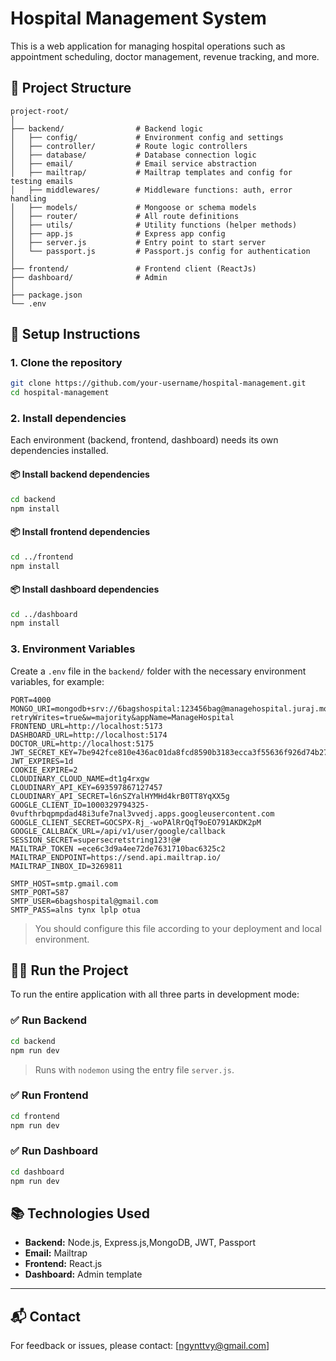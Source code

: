 
# Hospital Management System

This is a web application for managing hospital operations such as appointment scheduling, doctor management, revenue tracking, and more.

## 📁 Project Structure

```
project-root/
│
├── backend/                # Backend logic
│   ├── config/             # Environment config and settings
│   ├── controller/         # Route logic controllers
│   ├── database/           # Database connection logic
│   ├── email/              # Email service abstraction
│   ├── mailtrap/           # Mailtrap templates and config for testing emails
│   ├── middlewares/        # Middleware functions: auth, error handling
│   ├── models/             # Mongoose or schema models
│   ├── router/             # All route definitions
│   ├── utils/              # Utility functions (helper methods)
│   ├── app.js              # Express app config
│   ├── server.js           # Entry point to start server
│   └── passport.js         # Passport.js config for authentication
│
├── frontend/               # Frontend client (ReactJs) 
├── dashboard/              # Admin
│
├── package.json
└── .env
```

## 🚀 Setup Instructions

### 1. Clone the repository

```bash
git clone https://github.com/your-username/hospital-management.git
cd hospital-management
```

### 2. Install dependencies

Each environment (backend, frontend, dashboard) needs its own dependencies installed.

#### 📦 Install backend dependencies

```bash
cd backend
npm install
```

#### 📦 Install frontend dependencies

```bash
cd ../frontend
npm install
```

#### 📦 Install dashboard dependencies

```bash
cd ../dashboard
npm install
```

### 3. Environment Variables

Create a `.env` file in the `backend/` folder with the necessary environment variables, for example:

```env
PORT=4000
MONGO_URI=mongodb+srv://6bagshospital:123456bag@managehospital.juraj.mongodb.net/?retryWrites=true&w=majority&appName=ManageHospital
FRONTEND_URL=http://localhost:5173
DASHBOARD_URL=http://localhost:5174
DOCTOR_URL=http://localhost:5175
JWT_SECRET_KEY=7be942fce810e436ac01da8fcd8590b3183ecca3f55636f926d74b277837f2ae3c4b38f791e1292a8b280d45f66ce27a75bddc14b1e952f123013a50747fa499
JWT_EXPIRES=1d
COOKIE_EXPIRE=2
CLOUDINARY_CLOUD_NAME=dt1g4rxgw
CLOUDINARY_API_KEY=693597867127457
CLOUDINARY_API_SECRET=l6nSZYalHYMHd4krB0TT8YqXX5g
GOOGLE_CLIENT_ID=1000329794325-0vufthrbqpmpdad48i3ufe7nal3vvedj.apps.googleusercontent.com
GOOGLE_CLIENT_SECRET=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
GOOGLE_CALLBACK_URL=/api/v1/user/google/callback
SESSION_SECRET=supersecretstring123!@#
MAILTRAP_TOKEN =ece6c3d9a4ee72de7631710bac6325c2
MAILTRAP_ENDPOINT=https://send.api.mailtrap.io/
MAILTRAP_INBOX_ID=3269811

SMTP_HOST=smtp.gmail.com
SMTP_PORT=587
SMTP_USER=6bagshospital@gmail.com
SMTP_PASS=alns tynx lplp otua
```

> You should configure this file according to your deployment and local environment.

## 🏃‍♂️ Run the Project

To run the entire application with all three parts in development mode:

### ✅ Run Backend

```bash
cd backend
npm run dev
```

> Runs with `nodemon` using the entry file `server.js`.

### ✅ Run Frontend

```bash
cd frontend
npm run dev
```

### ✅ Run Dashboard

```bash
cd dashboard
npm run dev
```


## 📚 Technologies Used

- **Backend:** Node.js, Express.js,MongoDB, JWT, Passport
- **Email:** Mailtrap
- **Frontend:** React.js
- **Dashboard:** Admin template

---

## 📬 Contact

For feedback or issues, please contact: [ngynttvy@gmail.com]
